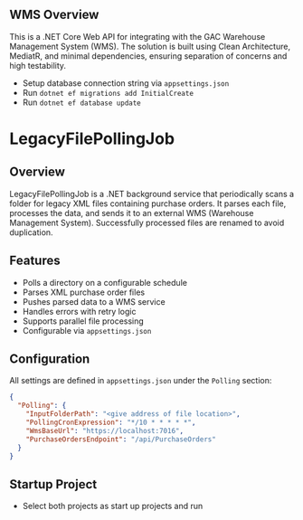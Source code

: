 ## WMS Overview

This is a .NET Core Web API for integrating with the GAC Warehouse Management System (WMS).
The solution is built using Clean Architecture, MediatR, and minimal dependencies, ensuring separation of concerns and high testability.

 - Setup database connection string via `appsettings.json`
 - Run ```dotnet ef migrations add InitialCreate```
 - Run ```dotnet ef database update```

# LegacyFilePollingJob

## Overview

LegacyFilePollingJob is a .NET background service that periodically scans a folder for legacy XML files containing purchase orders. It parses each file, processes the data, and sends it to an external WMS (Warehouse Management System). Successfully processed files are renamed to avoid duplication.

## Features

- Polls a directory on a configurable schedule
- Parses XML purchase order files
- Pushes parsed data to a WMS service
- Handles errors with retry logic
- Supports parallel file processing
- Configurable via `appsettings.json`

## Configuration

All settings are defined in `appsettings.json` under the `Polling` section:

```json
{
  "Polling": {
    "InputFolderPath": "<give address of file location>",
    "PollingCronExpression": "*/10 * * * * *",
    "WmsBaseUrl": "https://localhost:7016",
    "PurchaseOrdersEndpoint": "/api/PurchaseOrders"
  }
}
```

## Startup Project

- Select both projects as start up projects and run